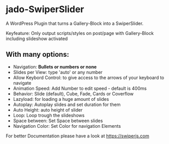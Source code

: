 # jado-SwiperSlider


A WordPress Plugin that turns a Gallery-Block into a SwiperSlider. 

Keyfeature: Only output scripts/styles on post/page with Gallery-Block including slideshow activated



<h2>With many options:</h2>

<ul>

<li>Navigation: <strong>Bullets or numbers or none</strong></li>
<li>Slides per View: type 'auto' or any number</li>
<li>Allow Keybord Control: to give access to the arrows of your keyboard to navigate</li>
<li>Animation Speed: Add Number to edit speed - default is 400ms</li>
<li>Behavior: Slide (default), Cube, Fade, Cards or Coverflow</li>
<li>Lazyload: for loading a huge amount of slides</li>
<li>Autoplay: Autoplay slides and set duration for them</li>
<li>Auto Height: auto height of slider</li>
<li>Loop: Loop trough the slideshows</li>
<li>Space between: Set Space between slides</li>
<li>Navigation Color: Set Color for navigation Elements</li>

</ul>

For better Documentation please have a look at https://swiperjs.com
